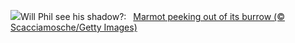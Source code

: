 ![](https://www.bing.com/th?id=OHR.AlpineMarmot_EN-US6895103237_UHD.jpg&w=1000)Will Phil see his shadow?:&nbsp;&ensp;[Marmot peeking out of its burrow (© Scacciamosche/Getty Images)](https://www.bing.com/th?id=OHR.AlpineMarmot_EN-US6895103237_UHD.jpg)
<br><br/>
